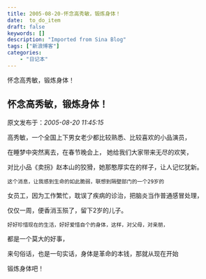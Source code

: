 ```yaml
---
title: 2005-08-20-怀念高秀敏，锻炼身体！
date:  to_do_item
draft: false
keywords: []
description: "Imported from Sina Blog"
tags: ["新浪博客"]
categories: 
    - "日记本"
---
```

怀念高秀敏，锻炼身体！
## 怀念高秀敏，锻炼身体！

 原文发布于：*2005-08-20 11:45:15*

   高秀敏，一个全国上下男女老少都比较熟悉、比较喜欢的小品演员，

在睡梦中突然离去，在春节晚会上， 她给我们大家带来无尽的欢笑，

对比小品《卖拐》赵本山的狡猾，她那憨厚实在的样子，让人记忆犹新。

    这个消息，让我感到生命的如此脆弱，联想到隔壁部门的一个29岁的

女员工，因为工作繁忙，耽误了疾病的诊治，把脑炎当作普通感冒处理，

仅仅一周，便香消玉殒了，留下2岁的儿子。

    好好珍惜现在的生活，好好爱惜自个的身体，这样，对父母，对亲朋，

都是一个莫大的好事，

  来句俗话，也是一句实话，身体是革命的本钱，那就从现在开始

锻炼身体吧！

 

 

 

 

 


